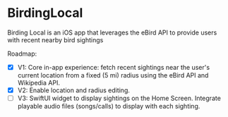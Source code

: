 # BirdingLocal
Birding Local is an iOS app that leverages the eBird API to provide users with recent nearby bird sightings

Roadmap:
- [x] V1: Core in-app experience: fetch recent sightings near the user's current location from a fixed (5 mi) radius using the eBird API and Wikipedia API.
- [x] V2: Enable location and radius editing.
- [ ] V3: SwiftUI widget to display sightings on the Home Screen.  Integrate playable audio files (songs/calls) to display with each sighting.
